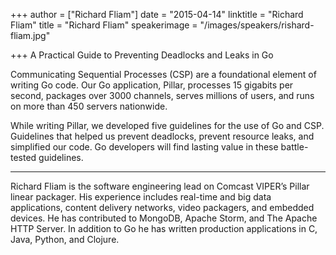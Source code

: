 +++
author = ["Richard Fliam"]
date = "2015-04-14"
linktitle = "Richard Fliam"
title = "Richard Fliam"
speakerimage = "/images/speakers/rishard-fliam.jpg"

+++
A Practical Guide to Preventing Deadlocks and Leaks in Go

Communicating Sequential Processes (CSP) are a foundational element of writing Go code. Our Go application, Pillar, processes 15 gigabits per second, packages over 3000 channels, serves millions of users, and runs on more than 450 servers nationwide.

While writing Pillar, we developed five guidelines for the use of Go and CSP. Guidelines that helped us prevent deadlocks, prevent resource leaks, and simplified our code. Go developers will find lasting value in these battle-tested guidelines.

---

Richard Fliam is the software engineering lead on Comcast VIPER’s Pillar linear packager. His experience includes real-time and big data applications, content delivery networks, video packagers, and embedded devices. He has contributed to MongoDB, Apache Storm, and The Apache HTTP Server. In addition to Go he has written production applications in C, Java, Python, and Clojure.
